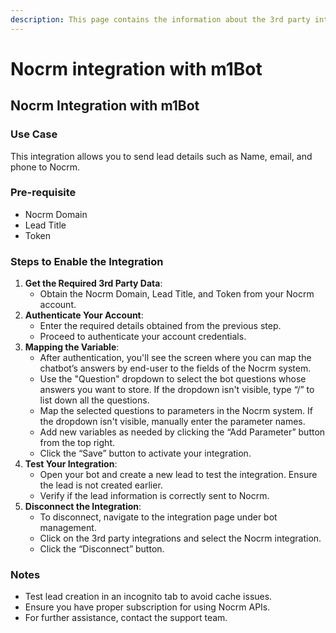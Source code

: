 ```yaml
---
description: This page contains the information about the 3rd party integrations.
---
```


# Nocrm integration with m1Bot

## Nocrm Integration with m1Bot

### Use Case

This integration allows you to send lead details such as Name, email, and phone to Nocrm.

### Pre-requisite

* Nocrm Domain
* Lead Title
* Token

### Steps to Enable the Integration

1. **Get the Required 3rd Party Data**:
   * Obtain the Nocrm Domain, Lead Title, and Token from your Nocrm account.
2. **Authenticate Your Account**:
   * Enter the required details obtained from the previous step.
   * Proceed to authenticate your account credentials.
3. **Mapping the Variable**:
   * After authentication, you'll see the screen where you can map the chatbot’s answers by end-user to the fields of the Nocrm system.
   * Use the "Question" dropdown to select the bot questions whose answers you want to store. If the dropdown isn't visible, type “/” to list down all the questions.
   * Map the selected questions to parameters in the Nocrm system. If the dropdown isn't visible, manually enter the parameter names.
   * Add new variables as needed by clicking the “Add Parameter” button from the top right.
   * Click the “Save” button to activate your integration.
4. **Test Your Integration**:
   * Open your bot and create a new lead to test the integration. Ensure the lead is not created earlier.
   * Verify if the lead information is correctly sent to Nocrm.
5. **Disconnect the Integration**:
   * To disconnect, navigate to the integration page under bot management.
   * Click on the 3rd party integrations and select the Nocrm integration.
   * Click the “Disconnect” button.

### Notes

* Test lead creation in an incognito tab to avoid cache issues.
* Ensure you have proper subscription for using Nocrm APIs.
* For further assistance, contact the support team.
